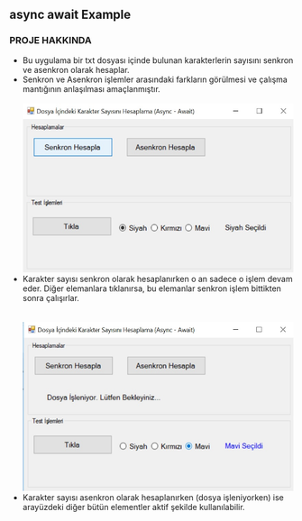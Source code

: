 ## async await Example

### PROJE HAKKINDA
- Bu uygulama bir txt dosyası içinde bulunan karakterlerin sayısını senkron ve asenkron olarak hesaplar.</br>
- Senkron ve Asenkron işlemler arasındaki farkların görülmesi ve çalışma mantığının anlaşılması amaçlanmıştır.</br></br>
<img src="https://github.com/mertcanaksoy/async-await-Example/blob/master/AsyncFormExample/Data/senkron.jpg" width="500" height="300"/></br>
- Karakter sayısı senkron olarak hesaplanırken o an sadece o işlem devam eder. Diğer elemanlara tıklanırsa, bu elemanlar senkron işlem bittikten sonra çalışırlar.</br><br></br>
<img src="https://github.com/mertcanaksoy/async-await-Example/blob/master/AsyncFormExample/Data/async%20and%20radiobutton.jpg" width="500" height="300"/></br>
- Karakter sayısı asenkron olarak hesaplanırken (dosya işleniyorken) ise arayüzdeki diğer bütün elementler aktif şekilde kullanılabilir.

